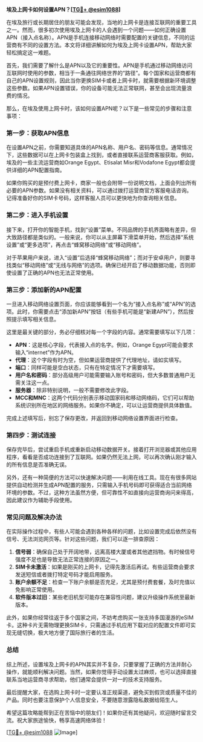 **埃及上网卡如何设置APN？[[TG💪+ @esim1088](https://t.me/s/esim1088)]**

在埃及旅行或长期居住的朋友可能会发现，当地的上网卡是连接互联网的重要工具之一。然而，很多初次使用埃及上网卡的人会遇到一个问题——如何正确设置APN（接入点名称）。APN是手机连接移动网络时需要配置的关键信息，不同的运营商有不同的设置方法。本文将详细讲解如何为埃及上网卡设置APN，帮助大家轻松搞定这一难题。

首先，我们需要了解什么是APN以及它的重要性。APN是手机通过移动网络访问互联网时使用的参数，相当于一条通往网络世界的“路径”。每个国家和运营商都有自己的APN设置规则，因此当你更换SIM卡或者上网卡时，就需要根据新环境调整这些参数。如果APN设置错误，你的设备可能无法正常联网，甚至会出现流量浪费的情况。

那么，在埃及使用上网卡时，该如何设置APN呢？以下是一些常见的步骤和注意事项：

### **第一步：获取APN信息**
在设置APN之前，你需要知道具体的APN名称、用户名、密码等信息。通常情况下，这些数据可以在上网卡包装盒上找到，或者直接联系运营商客服获取。例如，埃及的一些主流运营商如Orange Egypt、Etisalat Misr和Vodafone Egypt都会提供详细的APN配置指南。

如果你购买的是预付费上网卡，商家一般也会附带一份说明文档，上面会列出所有必要的APN参数。如果没有相关资料，可以通过拨打运营商官方客服电话咨询。记得准备好你的SIM卡号码，这样客服人员可以更快地为你查询相关信息。

### **第二步：进入手机设置**
接下来，打开你的智能手机，找到“设置”菜单。不同品牌的手机界面略有差异，但大致路径都是类似的。一般来说，你可以从主屏幕下滑菜单开始，然后选择“系统设置”或“更多选项”，再点击“蜂窝移动网络”或“移动网络”。

对于苹果用户来说，进入“设置”后选择“蜂窝移动网络”；而对于安卓用户，则要寻找类似“移动网络”或“无线与网络”的选项。确保已经开启了移动数据功能，否则即使设置了正确的APN也无法正常使用。

### **第三步：添加新的APN配置**
一旦进入移动网络设置页面，你应该能够看到一个名为“接入点名称”或“APN”的选项。此时，你需要点击“添加新APN”按钮（有些手机可能是“新建APN”），然后按照提示填写相关信息。

这里是最关键的部分，务必仔细核对每一个字段的内容。通常需要填写以下几项：
- **APN**：这是核心字段，代表接入点的名字。例如，Orange Egypt可能会要求输入“internet”作为APN。
- **代理**：这个字段有时为空，但如果运营商提供了代理地址，请如实填写。
- **端口**：同样可能是空白状态，只有在特定情况下才需要填写。
- **用户名和密码**：部分高级用户可能需要输入账号和密码，但大多数普通用户无需关注这一点。
- **服务器**：除非特别说明，一般不需要修改此字段。
- **MCC和MNC**：这两个代码分别表示移动国家码和移动网络码，它们可以帮助系统识别所在地区的网络服务。如果你不确定，可以让运营商提供具体数值。

完成上述填写后，别忘了保存更改，并返回到移动网络设置界面进行检查。

### **第四步：测试连接**
保存完毕后，尝试重启手机或重新启动移动数据开关。接着打开浏览器或其他应用程序，看看是否成功连接到了互联网。如果仍然无法上网，可以再次确认刚才输入的所有信息是否准确无误。

另外，还有一种简便的方法可以快速解决问题——利用在线工具。现在有很多网站提供自动检测并生成APN配置的服务，只需输入手机号码即可获得适合当前网络环境的参数。不过，这种方法虽然方便，但可靠性不如直接向运营商询问来得高，因此建议作为辅助手段使用。

### **常见问题及解决办法**
在实际操作过程中，有些人可能会遇到各种各样的问题，比如设置完成后依然没有信号、无法浏览网页等。针对这些问题，我们可以逐一排查原因：

1. **信号弱**：确保自己处于开阔地带，远离高楼大厦或者其他遮挡物。有时候信号强度不足也是导致无法正常连接的原因之一。
2. **SIM卡未激活**：如果是刚买的上网卡，记得先激活后再试。有些运营商会要求发送短信或者拨打特定号码才能启用服务。
3. **账户余额不足**：检查一下账户余额是否充足，尤其是预付费套餐，及时充值以免影响正常使用。
4. **软件版本过旧**：某些老旧机型可能存在兼容性问题，建议升级操作系统至最新版本。

此外，如果你经常往返于多个国家之间，不妨考虑购买一张支持多国漫游的eSIM卡。这种卡片无需物理更换SIM卡，只需通过手机应用下载对应的配置文件即可实现无缝切换，极大地方便了国际旅行者的生活。

### **总结**
综上所述，设置埃及上网卡的APN其实并不复杂，只要掌握了正确的方法并耐心操作，就能顺利解决问题。当然，如果你觉得手动设置太过麻烦，也可以选择直接联系当地运营商寻求帮助，他们通常会提供一对一的技术支持服务。

最后提醒大家，在选购上网卡时一定要认准正规渠道，避免买到假货或质量不佳的产品。同时也要注意保护个人信息安全，不要随意泄露隐私数据给陌生人。

希望这篇攻略能帮到正在苦恼中的朋友们！如果你还有其他疑问，欢迎随时留言交流。祝大家旅途愉快，畅享高速网络体验！

[[TG💪+ @esim1088](https://t.me/s/esim1088) ![Image](https://i.postimg.cc/4NQfJmqS/Snipaste-2025-05-13-00-14-12.png)]
